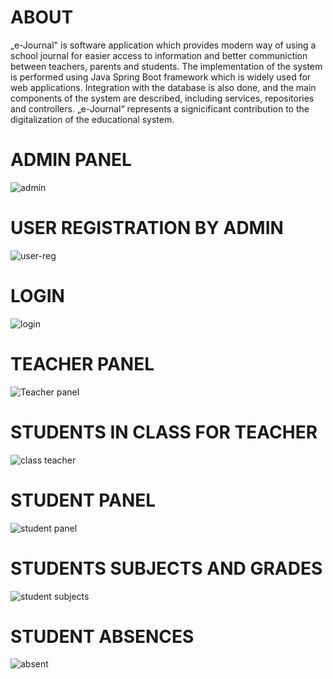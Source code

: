 # ABOUT
„e-Journal" is software application which provides modern way of using a school journal for easier access to information and better communiction between teachers, parents and students. 
The implementation of the system is performed using Java Spring Boot framework which is widely used for web applications. Integration with the database is also done, and the main components of the system are described, including services, 
repositories and controllers. „e-Journal“ represents a signicificant contribution to the digitalization of the educational system.

# ADMIN PANEL
![admin](https://github.com/user-attachments/assets/bf9536b1-021d-4628-b287-1044c7f7a790)

# USER REGISTRATION BY ADMIN
![user-reg](https://github.com/user-attachments/assets/d5b8d40b-df0b-427d-83c1-4a6ceb1049cd)

# LOGIN
![login](https://github.com/user-attachments/assets/66e741bb-838c-49da-920c-5c8861ff1454)

# TEACHER PANEL
![Teacher panel](https://github.com/user-attachments/assets/62b37044-92b3-44dc-94c8-98d66ab8500d)

# STUDENTS IN CLASS FOR TEACHER
![class teacher](https://github.com/user-attachments/assets/43724ca8-344b-40eb-98d9-6522b1543802)

# STUDENT PANEL
![student panel](https://github.com/user-attachments/assets/26993287-bc74-48c0-ae08-e44a08f7d8ce)

# STUDENTS SUBJECTS AND GRADES
![student subjects](https://github.com/user-attachments/assets/0f8cfa7f-3be5-43fc-aefa-227410cdc119)

# STUDENT ABSENCES
![absent](https://github.com/user-attachments/assets/2581f7d4-01d1-4b1a-9fc2-c4ab27a067c6)




